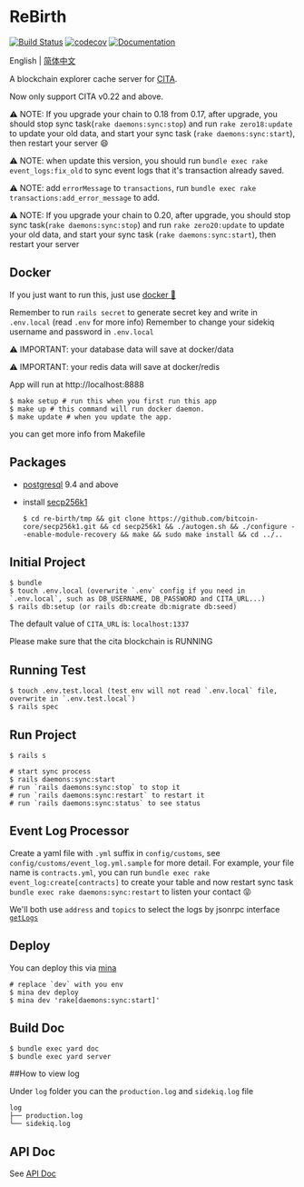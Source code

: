 # ReBirth

[![Build Status](https://travis-ci.org/cryptape/re-birth.svg?branch=master)](https://travis-ci.org/cryptape/re-birth)
[![codecov](https://codecov.io/gh/cryptape/re-birth/branch/master/graph/badge.svg)](https://codecov.io/gh/cryptape/re-birth)
[![Documentation](http://img.shields.io/badge/docs-rdoc.info-blue.svg)](https://www.rubydoc.info/github/cryptape/re-birth/master)

English | [简体中文](./README-CN.md)

A blockchain explorer cache server for [CITA](http://docs.citahub.com).

Now only support CITA v0.22 and above.

⚠️ NOTE: If you upgrade your chain to 0.18 from 0.17, after upgrade, you should stop sync task(`rake daemons:sync:stop`) and run `rake zero18:update` to update your old data, and start your sync task (`rake daemons:sync:start`), then restart your server 😄

⚠️ NOTE: when update this version, you should run `bundle exec rake event_logs:fix_old` to sync event logs that it's transaction already saved.

⚠️ NOTE: add `errorMessage` to `transactions`, run `bundle exec rake transactions:add_error_message` to add.

⚠️ NOTE: If you upgrade your chain to 0.20, after upgrade, you should stop sync task(`rake daemons:sync:stop`) and run `rake zero20:update` to update your old data, and start your sync task (`rake daemons:sync:start`), then restart your server

## Docker

If you just want to run this, just use [docker 🐳](https://docs.docker.com/install)

Remember to run `rails secret` to generate secret key and write in `.env.local` (read `.env` for more info)
Remember to change your sidekiq username and password in `.env.local`

⚠️ IMPORTANT: your database data will save at docker/data

⚠️ IMPORTANT: your redis data will save at docker/redis

App will run at http://localhost:8888

```shell
$ make setup # run this when you first run this app
$ make up # this command will run docker daemon.
$ make update # when you update the app.
```

you can get more info from Makefile

## Packages

- [postgresql](https://www.postgresql.org/) 9.4 and above
- install [secp256k1](https://github.com/bitcoin-core/secp256k1.git)

  ```shell
  $ cd re-birth/tmp && git clone https://github.com/bitcoin-core/secp256k1.git && cd secp256k1 && ./autogen.sh && ./configure --enable-module-recovery && make && sudo make install && cd ../..
  ```

## Initial Project

```shell
$ bundle
$ touch .env.local (overwrite `.env` config if you need in `.env.local`, such as DB_USERNAME, DB_PASSWORD and CITA_URL...)
$ rails db:setup (or rails db:create db:migrate db:seed)
```
The default value of `CITA_URL` is: `localhost:1337`

Please make sure that the cita blockchain is RUNNING


## Running Test

```shell
$ touch .env.test.local (test env will not read `.env.local` file, overwrite in `.env.test.local`)
$ rails spec
```

## Run Project

```shell
$ rails s

# start sync process
$ rails daemons:sync:start
# run `rails daemons:sync:stop` to stop it
# run `rails daemons:sync:restart` to restart it
# run `rails daemons:sync:status` to see status
```

## Event Log Processor

Create a yaml file with `.yml` suffix in `config/customs`, see `config/customs/event_log.yml.sample` for more detail. For example, your file name is `contracts.yml`, you can run `bundle exec rake event_log:create[contracts]` to create your table and now restart sync task `bundle exec rake daemons:sync:restart` to listen your contact 😝

We'll both use `address` and `topics` to select the logs by jsonrpc interface [`getLogs`](http://docs.citahub.com/en-US/cita/rpc-guide/rpc#getlogs)

## Deploy

You can deploy this via [mina](https://github.com/mina-deploy/mina)

```shell
# replace `dev` with you env
$ mina dev deploy
$ mina dev 'rake[daemons:sync:start]'
```

## Build Doc

```shell
$ bundle exec yard doc
$ bundle exec yard server
```

##How to view log

Under `log` folder you can the `production.log` and `sidekiq.log` file
```
log
├── production.log
└── sidekiq.log
```

## API Doc
See [API Doc](./API_DOC.md)
